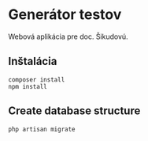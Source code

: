 # Generátor testov
Webová aplikácia pre doc. Šikudovú.

## Inštalácia

```
composer install
npm install
```

## Create database structure
```
php artisan migrate
```
